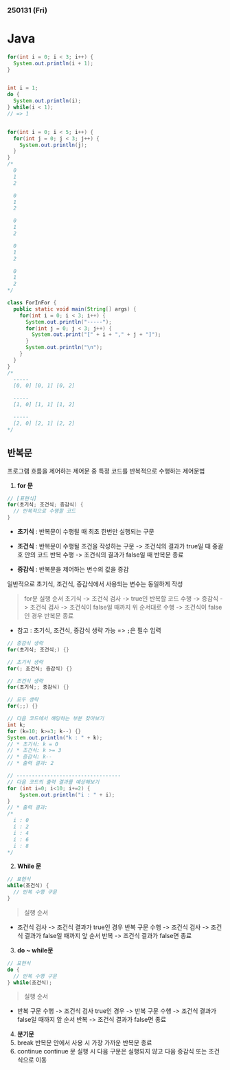 ### 250131 (Fri)

# Java

```java
for(int i = 0; i < 3; i++) {
  System.out.println(i + 1);
}


int i = 1;
do {
  System.out.println(i);
} while(i < 1);
// => 1


for(int i = 0; i < 5; i++) {
  for(int j = 0; j < 3; j++) {
    System.out.println(j);
  }
}
/*
  0
  1
  2

  0
  1
  2

  0
  1
  2

  0
  1
  2

  0
  1
  2
*/

class ForInFor {
  public static void main(String[] args) {
    for(int i = 0; i < 3; i++) {
      System.out.println("-----");
      for(int j = 0; j < 3; j++) {
        System.out.print("[" + i + "," + j + "]");
      }
      System.out.println("\n");
    }
  }
}
/* 
  -----
  [0, 0] [0, 1] [0, 2] 

  -----
  [1, 0] [1, 1] [1, 2] 

  -----
  [2, 0] [2, 1] [2, 2] 
*/
```

## 반복문
프로그램 흐름을 제어하는 제어문 중 특정 코드를 반복적으로 수행하는 제어문법

1. **for 문**
```java
// [표현식]
for(초기식; 조건식; 증감식) {
  // 반복적으로 수행할 코드
}
```
- **초기식** : 반복문이 수행될 때 최초 한번만 실행되는 구문

- **조건식** : 반복문이 수행될 조건을 작성하는 구문
        -> 조건식의 결과가 true일 때 중괄호 안의 코드 반복 수행
        -> 조건식의 결과가 false일 때 반복문 종료
        
- **증감식** : 반복문을 제어하는 변수의 값을 증감

일반적으로 초기식, 조건식, 증감식에서 사용되는 변수는 동일하게 작성

>for문 실행 순서
초기식 -> 조건식 검사 -> true인 반복할 코드 수행 -> 증감식
      -> 조건식 검사 -> 조건식이 false일 때까지 위 순서대로 수행
      -> 조건식이 false인 경우 반복문 종료

* 참고 : 초기식, 조건식, 증감식 생략 가능 => `;`은 필수 입력
```java
// 증감식 생략 
for(초기식; 조건식;) {}

// 초기식 생략
for(; 조건식; 증감식) {}

// 조건식 생략
for(초기식;; 증감식) {}

// 모두 생략
for(;;) {}
```

```java
// 다음 코드에서 해당하는 부분 찾아보기
int k;
for (k=10; k>=3; k--) {}
System.out.println("k : " + k);
// * 초기식: k = 0
// * 조건식: k >= 3
// * 증감식: k--
// * 출력 결과: 2

// ----------------------------------
// 다음 코드의 출력 결과를 예상해보기
for (int i=0; i<10; i+=2) {
    System.out.println("i : " + i);
}
// * 출력 결과: 
/*
  i : 0
  i : 2
  i : 4
  i : 6
  i : 8
*/
```

2. **While 문**
```java
// 표현식
while(조건식) {
  // 반복 수행 구문
}
```

> 실행 순서
- 조건식 검사 -> 조건식 결과가 true인 경우 반복 구문 수행
-> 조건식 검사 -> 조건식 결과가 false일 때까지 앞 순서 반복 -> 조건식 결과가 false면 종료

3. **do ~ while문**
```java
// 표현식
do {
  // 반복 수행 구문
} while(조건식);
```
> 실행 순서
- 반복 구문 수행 -> 조건식 검사 true인 경우 -> 반복 구문 수행 -> 조건식 결과가 false일 때까지 앞 순서 반복 -> 조건식 결과가 false면 종료

4. **분기문**
1. break
반복문 안에서 사용 시 가장 가까운 반복문 종료
2. continue
continue 문 실행 시 다음 구문은 실행되지 않고 다음 증감식 또는 조건식으로 이동